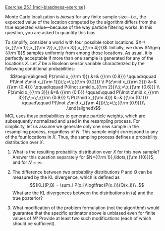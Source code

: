 [Exercise 25.1 \[mcl-biasdness-exercise\]](25-1/)

Monte Carlo localization is
*biased* for any finite sample size—i.e., the expected
value of the location computed by the algorithm differs from the true
expected value—because of the way particle filtering works. In this
question, you are asked to quantify this bias.

To simplify, consider a world with four possible robot locations:
$X=\{x_{{\rm 1}},x_{{\rm 2}},x_{{\rm 3}},x_{{\rm 4}}\}$. Initially, we
draw $N\geq {{\rm 1}}$ samples uniformly from among those locations. As
usual, it is perfectly acceptable if more than one sample is generated
for any of the locations $X$. Let $Z$ be a Boolean sensor variable
characterized by the following conditional probabilities:
$$\begin{aligned}
P(z\mid x_{{\rm 1}}) &=& {{\rm {0.8}}} \qquad\qquad P(\lnot z\mid x_{{\rm 1}})\;\;=\;\;{{\rm {0.2}}} \\
P(z\mid x_{{\rm 2}}) &=& {{\rm {0.4}}} \qquad\qquad P(\lnot z\mid x_{{\rm 2}})\;\;=\;\;{{\rm {0.6}}} \\
P(z\mid x_{{\rm 3}}) &=& {{\rm {0.1}}} \qquad\qquad P(\lnot z\mid x_{{\rm 3}})\;\;=\;\;{{\rm {0.9}}} \\
P(z\mid x_{{\rm 4}}) &=& {{\rm {0.1}}} \qquad\qquad P(\lnot z\mid x_{{\rm 4}})\;\;=\;\;{{\rm {0.9}}}\ .\end{aligned}$$
MCL uses these probabilities to generate particle weights, which are
subsequently normalized and used in the resampling process. For
simplicity, let us assume we generate only one new sample in the
resampling process, regardless of $N$. This sample might correspond to
any of the four locations in $X$. Thus, the sampling process defines a
probability distribution over $X$.

1.  What is the resulting probability distribution over $X$ for this new
    sample? Answer this question separately for
    $N={{\rm 1}},\ldots,{{\rm {10}}}$, and for $N=\infty$.

2.  The difference between two probability distributions $P$ and $Q$ can
    be measured by the KL divergence, which is defined as
    $${KL}(P,Q) = \sum_i P(x_i)\log\frac{P(x_i)}{Q(x_i)}\ .$$ What are
    the KL divergences between the distributions in (a) and the true
    posterior?

3.  What modification of the problem formulation (not the algorithm!)
    would guarantee that the specific estimator above is unbiased even
    for finite values of $N$? Provide at least two such modifications
    (each of which should be sufficient).
